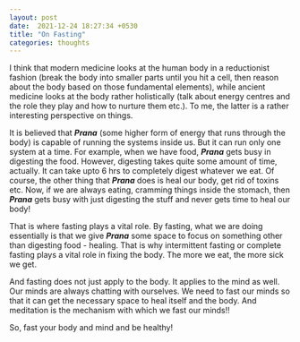 ```yaml
---
layout: post
date:  2021-12-24 18:27:34 +0530
title: "On Fasting"
categories: thoughts
---
```

I think that modern medicine looks at the human body in a reductionist fashion (break the body into smaller parts until you hit a cell, then reason about the body based on those fundamental elements), while ancient medicine looks at the body rather holistically (talk about energy centres and the role they play and how to nurture them etc.). To me, the latter is a rather interesting perspective on things.

It is believed that _**Prana**_ (some higher form of energy that runs through the body) is capable of running the systems inside us. But it can run only one system at a time. For example, when we have food, _**Prana**_ gets busy in digesting the food. However, digesting takes quite some amount of time, actually. It can take upto 6 hrs to completely digest whatever we eat. Of course, the other thing that _**Prana**_ does is heal our body, get rid of toxins etc. Now, if we are always eating, cramming things inside the stomach, then _**Prana**_ gets busy with just digesting the stuff and never gets time to heal our body!

That is where fasting plays a vital role. By fasting, what we are doing essentially is that we give _**Prana**_ some space to focus on something other than digesting food - healing. That is why intermittent fasting or complete fasting plays a vital role in fixing the body. The more we eat, the more sick we get.

And fasting does not just apply to the body. It applies to the mind as well. Our minds are always chatting with ourselves. We need to fast our minds so that it can get the necessary space to heal itself and the body.  And meditation is the mechanism with which we fast our minds!!

So, fast your body and mind and be healthy!
